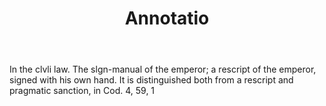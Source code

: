 ---
title: Annotatio
letter: A
permalink: "/definitions/annotatio.html"
body: In the clvli law. The slgn-manual of the emperor; a rescript of the emperor,
  signed with his own hand. It is distinguished both from a rescript and pragmatic
  sanction, in Cod. 4, 59, 1
published_at: '2018-07-07'
layout: post
---